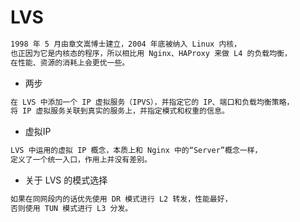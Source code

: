 # LVS
```md
1998 年 5 月由章文嵩博士建立，2004 年底被纳入 Linux 内核，
也正因为它是内核态的程序，所以相比用 Nginx、HAProxy 来做 L4 的负载均衡，
在性能、资源的消耗上会更优一些。
```

* 两步
```md
在 LVS 中添加一个 IP 虚拟服务（IPVS），并指定它的 IP、端口和负载均衡策略，
将 IP 虚拟服务关联到真实的服务上，并指定模式和权重的信息。
```

* 虚拟IP
```md
LVS 中运用的虚拟 IP 概念，本质上和 Nginx 中的“Server”概念一样，
定义了一个统一入口，作用上并没有差别。
```

* 关于 LVS 的模式选择
```md
如果在同网段内的话优先使用 DR 模式进行 L2 转发，性能最好，
否则使用 TUN 模式进行 L3 分发。
```

